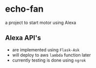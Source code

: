 # echo-fan
a project to start motor using Alexa 

## Alexa API's 
  - are implemented using `Flask-Ask` 
  - will deploy to aws `lambda` function later
  - currently testing is done using `ngrok` 

